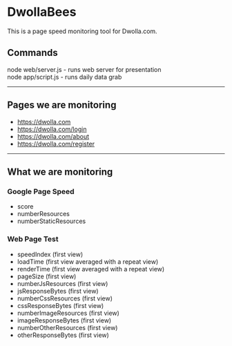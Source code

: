 # DwollaBees

This is a page speed monitoring tool for Dwolla.com.

## Commands
node web/server.js - runs web server for presentation  
node app/script.js - runs daily data grab  

* * *

## Pages we are monitoring
* https://dwolla.com
* https://dwolla.com/login
* https://dwolla.com/about
* https://dwolla.com/register

* * *

## What we are monitoring

### Google Page Speed
* score 
* numberResources
* numberStaticResources

### Web Page Test
* speedIndex (first view)
* loadTime (first view averaged with a repeat view)
* renderTime (first view averaged with a repeat view)
* pageSize (first view)
* numberJsResources (first view)
* jsResponseBytes (first view)
* numberCssResources (first view)
* cssResponseBytes (first view)
* numberImageResources (first view)
* imageResponseBytes (first view)
* numberOtherResources (first view)
* otherResponseBytes (first view)